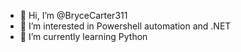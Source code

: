 - 👋 Hi, I’m @BryceCarter311
- 👀 I’m interested in Powershell automation and .NET
- 🌱 I’m currently learning Python

<!---
BryceCarter311/BryceCarter311 is a ✨ special ✨ repository because its `README.md` (this file) appears on your GitHub profile.
You can click the Preview link to take a look at your changes.
--->
